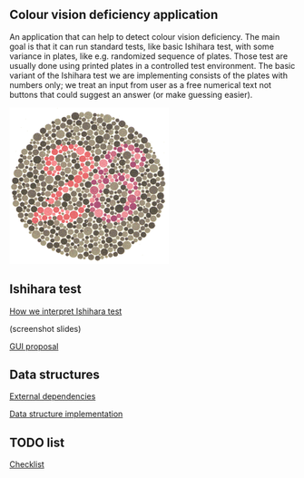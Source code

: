 ## Colour vision deficiency application ##
An application that can help to detect colour vision deficiency. The main goal is that it can run standard tests, like basic Ishihara test, with some variance in plates, like e.g. randomized sequence of plates. Those test are usually done using printed plates in a controlled test environment. The basic variant of the Ishihara test we are implementing consists of the plates with numbers only; we treat an input from user as a free numerical text not buttons that could suggest an answer (or make guessing easier). 

![example_plate](https://github.com/tomme87/imt3673-project-wiki/blob/master/16.gif)


## Ishihara test ##

[How we interpret Ishihara test](https://github.com/tomme87/imt3673-project-wiki/blob/master/Ishihara%20test%20intrpretation.md)

(screenshot slides)

[GUI proposal](https://github.com/tomme87/imt3673-project-wiki/blob/master/GUI.md)

## Data structures ##
[External dependencies](https://github.com/tomme87/imt3673-project-wiki/blob/master/External%20dependencies.md)

[Data structure implementation](https://github.com/tomme87/imt3673-project-wiki/blob/master/Implementation.md)

## TODO list ##
[Checklist](https://github.com/tomme87/imt3673-project-wiki/blob/master/checklist.md)
